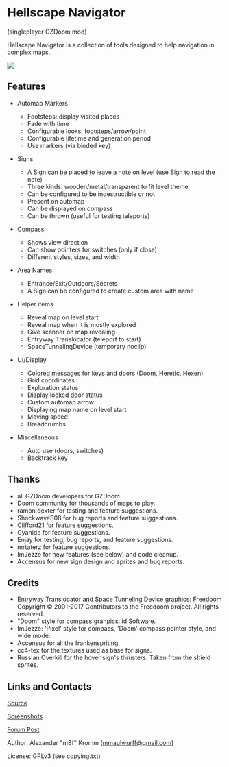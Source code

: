 # Hellscape Navigator

(singleplayer GZDoom mod)

Hellscape Navigator is a collection of tools designed to help navigation in
complex maps.

<a href="https://github.com/mmaulwurff/hellscape-navigator/releases" alt="Downloads">
  <img src="https://img.shields.io/github/downloads/mmaulwurff/hellscape-navigator/total" />
</a>

## Features

* Automap Markers
  * Footsteps: display visited places
  * Fade with time
  * Configurable looks: footsteps/arrow/point
  * Configurable lifetime and generation period
  * Use markers (via binded key)

* Signs
  * A Sign can be placed to leave a note on level (use Sign to read the note)
  * Three kinds: wooden/metal/transparent to fit level theme
  * Can be configured to be indestructible or not
  * Present on automap
  * Can be displayed on compass
  * Can be thrown (useful for testing teleports)

* Compass
  * Shows view direction
  * Can show pointers for switches (only if close)
  * Different styles, sizes, and width

* Area Names
  * Entrance/Exit/Outdoors/Secrets
  * A Sign can be configured to create custom area with name

* Helper items
  * Reveal map on level start
  * Reveal map when it is mostly explored
  * Give scanner on map revealing
  * Entryway Translocator (teleport to start)
  * SpaceTunnelingDevice (temporary noclip)

* UI/Display
  * Colored messages for keys and doors (Doom, Heretic, Hexen)
  * Grid coordinates
  * Exploration status
  * Display locked door status
  * Custom automap arrow
  * Displaying map name on level start
  * Moving speed
  * Breadcrumbs

* Miscellaneous
  * Auto use (doors, switches)
  * Backtrack key

## Thanks

* all GZDoom developers for GZDoom.
* Doom community for thousands of maps to play.
* ramon.dexter for testing and feature suggestions.
* ShockwaveS08 for bug reports and feature suggestions.
* Clifford21 for feature suggestions.
* Cyanide for feature suggestions.
* Enjay for testing, bug reports, and feature suggestions.
* mrtaterz for feature suggestions.
* ImJezze for new features (see below) and code cleanup.
* Accensus for new sign design and sprites and bug reports.

## Credits

* Entryway Translocator and Space Tunneling Device graphics: [Freedoom](https://freedoom.github.io/)
  Copyright © 2001-2017 Contributors to the Freedoom project. All rights reserved.
* "Doom" style for compass grahpics: id Software.
* ImJezze: 'Pixel' style for compass, 'Doom' compass pointer style, and wide mode.
* Accensus for all the frankenspriting.
* cc4-tex for the textures used as base for signs.
* Russian Overkill for the hover sign's thrusters. Taken from the shield sprites.

## Links and Contacts

[Source](https://github.com/mmaulwurff/hellscape-navigator)

[Screenshots](https://imgur.com/a/pZ10Hss)

[Forum Post](https://forum.zdoom.org/viewtopic.php?f=43&t=61643#p1068272)

Author: Alexander "m8f" Kromm (mmaulwurff@gmail.com)

License: GPLv3 (see copying.txt)
